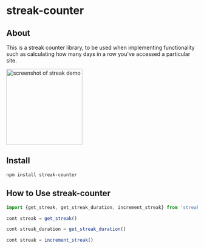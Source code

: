 # streak-counter

## About
This is a streak counter library, to be used when implementing functionality such as calculating how many days in a row you've accessed a particular site.

<img src="https://github.com/jsjoeio/streak_counter_example.png" alt="screenshot of streak demo" width="200" />

## Install
```npm
npm install streak-counter
```

## How to Use streak-counter
```typescript
import {get_streak, get_streak_duration, increment_streak} from 'streak_counter'

cont streak = get_streak()

cont streak_duration = get_streak_duration()

cont streak = increment_streak()

```
